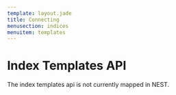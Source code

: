 ```yaml
---
template: layout.jade
title: Connecting
menusection: indices
menuitem: templates
---
```



# Index Templates API

The index templates api is not currently mapped in NEST.
